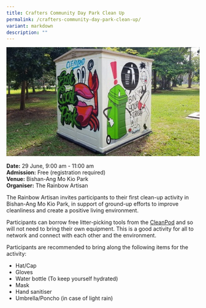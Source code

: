 ```yaml
---
title: Crafters Community Day Park Clean Up
permalink: /crafters-community-day-park-clean-up/
variant: markdown
description: ""
---
```

![A Cleanpod, a community-based resource that provides litter-picking equipment](/images/Initiatives/RainbowArtisan_Cleanup.png)

**Date:** 29 June, 9:00 am - 11:00 am<br>
**Admission:** Free (registration required)<br>
**Venue:** Bishan-Ang Mo Kio Park<br>
**Organiser:** The Rainbow Artisan

The Rainbow Artisan invites participants to their first clean-up activity in Bishan-Ang Mo Kio Park, in support of ground-up efforts to improve cleanliness and create a positive living environment. 

Participants can borrow free litter-picking tools from the [CleanPod](https://www.publichygienecouncil.sg/resources/cleanpod) and so will not need to bring their own equipment. This is a good activity for all to network and connect with each other and the environment.

Participants are recommended to bring along the following items for the activity:
- Hat/Cap
- Gloves
- Water bottle (To keep yourself hydrated)
- Mask
- Hand sanitiser
- Umbrella/Poncho (in case of light rain)